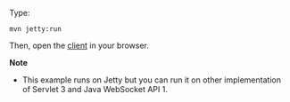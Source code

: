 Type:

```
mvn jetty:run
```

Then, open the [client](http://jsbin.com/mupohupufi/1/edit?js,console) in your browser.

**Note**

* This example runs on Jetty but you can run it on other implementation of Servlet 3 and Java WebSocket API 1.
